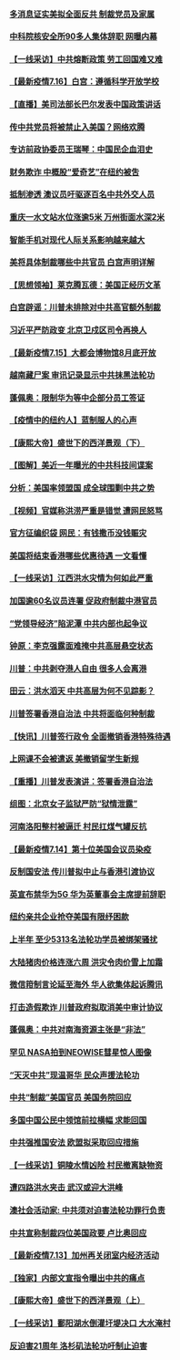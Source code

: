 #### [多消息证实美拟全面反共 制裁党员及家属](../pages/nf4514/n12261505.md) 
#### [中科院核安全所90多人集体辞职 网曝内幕](../pages/nf4514/n12261417.md) 
#### [【一线采访】中共熔断政策 劳工回国难又难](../pages/nf4514/n12261378.md) 
#### [【最新疫情7.16】白宫：遵循科学开放学校](../pages/nf4514/n12259214.md) 
#### [【直播】美司法部长巴尔发表中国政策讲话](../pages/nf4514/n12259336.md) 
#### [传中共党员将被禁止入美国？网络欢腾](../pages/nf4514/n12260330.md) 
#### [专访前政协委员王瑞琴：中国民企血泪史](../pages/nf4514/n12258230.md) 
#### [财务欺诈 中概股“爱奇艺”在纽约被吿](../pages/nf4514/n12259545.md) 
#### [抵制渗透 澳议员吁驱逐百名中共外交人员](../pages/nf4514/n12259085.md) 
#### [重庆一水文站水位涨逾5米 万州街面水深2米](../pages/nf4514/n12259772.md) 
#### [智能手机对现代人际关系影响越来越大](../pages/nf4514/n12258170.md) 
#### [美将具体制裁哪些中共官员 白宫声明详解](../pages/nf4514/n12259236.md) 
#### [【思想领袖】莱克腾瓦德：美国正经历文革](../pages/nf4514/n11896002.md) 
#### [白宫辟谣：川普未排除对中共高官额外制裁](../pages/nf4514/n12258872.md) 
#### [习近平严防政变 北京卫戍区司令再换人](../pages/nf4514/n12258919.md) 
#### [【最新疫情7.15】大都会博物馆8月底开放](../pages/nf4514/n12256304.md) 
#### [越南藏尸案 审讯记录显示中共抹黑法轮功](../pages/nf4514/n12255634.md) 
#### [蓬佩奥：限制华为等中企部分员工签证](../pages/nf4514/n12258352.md) 
#### [【疫情中的纽约人】蓝制服人的心声](../pages/nf4514/n12256826.md) 
#### [【康熙大帝】盛世下的西洋景观（下）](../pages/nf4514/n12144510.md) 
#### [【图解】美近一年曝光的中共科技间谍案](../pages/nf4514/n12257943.md) 
#### [分析：美国率领盟国 成全球围剿中共之势](../pages/nf4514/n12258279.md) 
#### [【视频】官媒称洪涝严重是错觉 遭网民怒骂](../pages/nf4514/n12257808.md) 
#### [官方征编织袋 网民：有钱撒币没钱赈灾](../pages/nf4514/n12257064.md) 
#### [美国将结束香港哪些优惠待遇 一文看懂](../pages/nf4514/n12257412.md) 
#### [【一线采访】江西洪水灾情为何如此严重](../pages/nf4514/n12256432.md) 
#### [加国逾60名议员连署 促政府制裁中港官员](../pages/nf4514/n12256778.md) 
#### [“党领导经济”陷泥潭 中共内部也起争议](../pages/nf4514/n12254987.md) 
#### [钟原：李克强露面难掩中共高层悬空状态](../pages/nf4514/n12256586.md) 
#### [川普：中共剥夺港人自由 很多人会离港](../pages/nf4514/n12256293.md) 
#### [田云：洪水滔天 中共高层为何不见踪影？](../pages/nf4514/n12254613.md) 
#### [川普签署香港自治法 中共将面临何种制裁](../pages/nf4514/n12256086.md) 
#### [【快讯】川普签行政令 全面撤销香港特殊待遇](../pages/nf4514/n12256130.md) 
#### [上网课不会被遣返 美撤销留学生新规](../pages/nf4514/n12256028.md) 
#### [【重播】川普发表演讲：签署香港自治法](../pages/nf4514/n12255677.md) 
#### [组图：北京女子监狱严防“狱情泄露”](../pages/nf4514/n12254429.md) 
#### [河南洛阳整村被逼迁 村民扛煤气罐反抗](../pages/nf4514/n12255733.md) 
#### [【最新疫情7.14】第十位美国会议员染疫](../pages/nf4514/n12253884.md) 
#### [反制国安法 传川普拟中止与香港引渡协议](../pages/nf4514/n12255578.md) 
#### [英宣布禁华为5G 华为英董事会主席提前辞职](../pages/nf4514/n12255064.md) 
#### [纽约亲共企业抢夺美国有限纾困款](../pages/nf4514/n12253770.md) 
#### [上半年 至少5313名法轮功学员被绑架骚扰](../pages/nf4514/n12254635.md) 
#### [大陆猪肉价格连涨六周 洪灾令肉价雪上加霜](../pages/nf4514/n12254212.md) 
#### [微信箝制言论延至海外 华人欲集体起诉腾讯](../pages/nf4514/n12254265.md) 
#### [打击造假欺诈 川普政府拟取消美中审计协议](../pages/nf4514/n12254327.md) 
#### [蓬佩奥：中共对南海资源主张是“非法”](../pages/nf4514/n12253649.md) 
#### [罕见 NASA拍到NEOWISE彗星惊人图像](../pages/nf4514/n12253999.md) 
#### [“天灭中共”现温哥华 民众声援法轮功](../pages/nf4514/n12253841.md) 
#### [中共“制裁”美国官员 美国务院回应](../pages/nf4514/n12253597.md) 
#### [多国中国公民中领馆前拉横幅 求能回国](../pages/nf4514/n12253503.md) 
#### [中共强推国安法 欧盟拟采取回应措施](../pages/nf4514/n12253310.md) 
#### [【一线采访】铜陵水情凶险 村民撤离缺物资](../pages/nf4514/n12252740.md) 
#### [遭四路洪水夹击 武汉或迎大洪峰](../pages/nf4514/n12252925.md) 
#### [澳社会活动家: 中共须对迫害法轮功罪行负责](../pages/nf4514/n12245386.md) 
#### [中共宣称制裁四位美国政要 卢比奥回应](../pages/nf4514/n12252931.md) 
#### [【最新疫情7.13】加州再关闭室内经济活动](../pages/nf4514/n12247789.md) 
#### [【独家】内部文宣指令曝出中共的痛点](../pages/nf4514/n12242213.md) 
#### [【康熙大帝】盛世下的西洋景观（上）](../pages/nf4514/n12144368.md) 
#### [【一线采访】鄱阳湖水倒灌圩堤决口 大水淹村](../pages/nf4514/n12251942.md) 
#### [反迫害21周年 洛杉矶法轮功吁制止迫害](../pages/nf4514/n12251528.md) 
